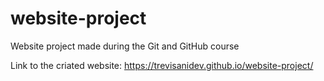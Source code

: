 # website-project
 Website project made during the Git and GitHub course

 Link to the criated website: https://trevisanidev.github.io/website-project/
